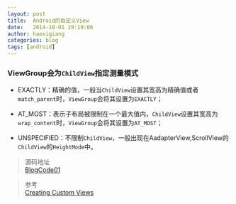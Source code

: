 ```yaml
---
layout: post
title:  Android的自定义View
date:   2014-10-01 19:19:06
author: haoxiqiang
categories: blog
tags: [android]
---
```


<!-- more -->

### ViewGroup会为`ChildView`指定测量模式

* EXACTLY：精确的值，一般当`ChildView`设置其宽高为精确值或者`match_parent`时，`ViewGroup`会将其设置为`EXACTLY`；

* AT_MOST：表示子布局被限制在一个最大值内，`ChildView`设置其宽高为`wrap_content`时，`ViewGroup`会将其设置为`AT_MOST`；

* UNSPECIFIED：不限制`ChildView`，一般出现在AadapterView,ScrollView的`ChildView`的`HeightMode`中。


>源码地址<br />
[BlogCode01](https://github.com/Haoxiqiang/BlogCode)


>参考<br />
[Creating Custom Views](http://developer.android.com/training/custom-views/index.html)

